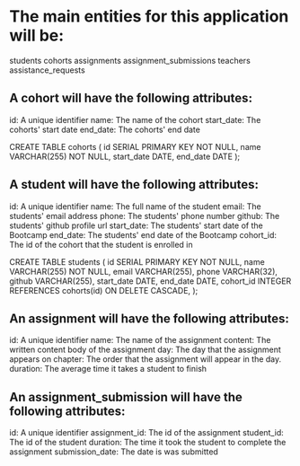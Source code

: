 # The main entities for this application will be:

students
cohorts
assignments
assignment_submissions
teachers
assistance_requests

## A cohort will have the following attributes:
id: A unique identifier
name: The name of the cohort
start_date: The cohorts' start date
end_date: The cohorts' end date

CREATE TABLE cohorts (
  id SERIAL PRIMARY KEY NOT NULL,
  name VARCHAR(255) NOT NULL,
  start_date DATE,
  end_date DATE
);



## A student will have the following attributes:
id: A unique identifier
name: The full name of the student
email: The students' email address
phone: The students' phone number
github: The students' github profile url
start_date: The students' start date of the Bootcamp
end_date: The students' end date of the Bootcamp
cohort_id: The id of the cohort that the student is enrolled in


CREATE TABLE students (
  id SERIAL PRIMARY KEY NOT NULL,
  name VARCHAR(255) NOT NULL,
  email VARCHAR(255),
  phone VARCHAR(32),
  github VARCHAR(255),
  start_date DATE,
  end_date DATE,
  cohort_id INTEGER REFERENCES cohorts(id) ON DELETE CASCADE,
);

## An assignment will have the following attributes:
id: A unique identifier
name: The name of the assignment
content: The written content body of the assignment
day: The day that the assignment appears on
chapter: The order that the assignment will appear in the day.
duration: The average time it takes a student to finish

## An assignment_submission will have the following attributes:
id: A unique identifier
assignment_id: The id of the assignment
student_id: The id of the student
duration: The time it took the student to complete the assignment
submission_date: The date is was submitted